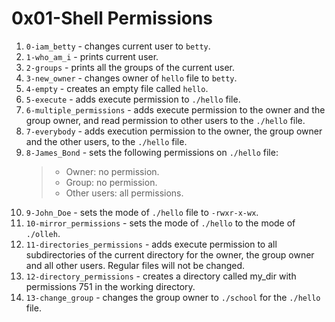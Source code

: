 # 0x01-Shell Permissions
1. `0-iam_betty` - changes current user to `betty`. 
1. `1-who_am_i` - prints current user.
1. `2-groups` - prints all the groups of the current user.
1. `3-new_owner` - changes owner of `hello` file to `betty`.
1. `4-empty` - creates an empty file called `hello`.
1. `5-execute` - adds execute permission to `./hello` file.
1. `6-multiple_permissions` - adds execute permission to the owner and the group owner, and read permission to other users to the `./hello` file.
1. `7-everybody` - adds execution permission to the owner, the group owner and the other users, to the `./hello` file.
1. `8-James_Bond` - sets the following permissions on `./hello` file:
   > - Owner: no permission.
   > - Group: no permission.
   > - Other users: all permissions.
1. `9-John_Doe` - sets the mode of `./hello` file to `-rwxr-x-wx`.
1. `10-mirror_permissions` - sets the mode of `./hello` to the mode of `./olleh`.
1. `11-directories_permissions` - adds execute permission to all subdirectories of the current directory for the owner, the group owner and all other users. Regular files will not be changed.
1. `12-directory_permissions` - creates a directory called my_dir with permissions 751 in the working directory.
1. `13-change_group` - changes the group owner to `./school` for the `./hello` file.
